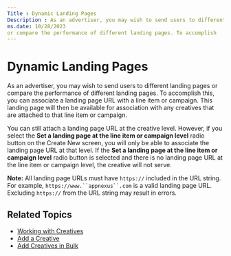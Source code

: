 ```yaml
---
Title : Dynamic Landing Pages
Description : As an advertiser, you may wish to send users to different landing pages
ms.date: 10/28/2023
or compare the performance of different landing pages. To accomplish
---
```



# Dynamic Landing Pages



As an advertiser, you may wish to send users to different landing pages
or compare the performance of different landing pages. To accomplish
this, you can associate a landing page URL with a line
item or campaign. This landing page will then be available for
association with any creatives that are attached to that
line item or campaign.

You can still attach a landing page URL at the creative level. However,
if you select the **Set a landing page at the line item
or campaign level** radio button on the
Create New screen, you will only
be able to associate the landing page URL at that level. If the **Set a
landing page at the line item or campaign
level** radio button is selected and there is no landing page URL at the
line item or campaign level, the creative will
not serve.



<b>Note:</b> All landing page URLs must have
`https://` included in the URL string. For example,
`https://www.``appnexus``.com` is a valid
landing page URL. Excluding `https://` from the URL string may result in
errors.



>

## Related Topics

- <a href="working-with-creatives.md" class="xref"
  title="You can traffic a wide range of creative types, from banners to increasingly pervasive rich media types, through the Xandr platform. Only secure content is supported.">Working
  with Creatives</a>
- <a href="add-a-creative.md" class="xref"
  title="You can add a creative by either uploading a spreadsheet or the creative files directly from your computer. Only secure content is supported.">Add
  a Creative</a>
- <a href="add-creatives-in-bulk.md" class="xref"
  title="You can add multiple third-party, hosted, and native creatives to the Creative Manager simultaneously by either uploading a spreadsheet or the creative files directly from your computer. Only secure content is supported.">Add
  Creatives in Bulk</a>






